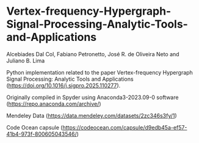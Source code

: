 # Vertex-frequency-Hypergraph-Signal-Processing-Analytic-Tools-and-Applications

Alcebiades Dal Col, Fabiano Petronetto, José R. de Oliveira Neto and Juliano B. Lima

Python implementation related to the paper Vertex-frequency Hypergraph Signal Processing: Analytic Tools and Applications (https://doi.org/10.1016/j.sigpro.2025.110277).

Originally compiled in Spyder using Anaconda3-2023.09-0 software (https://repo.anaconda.com/archive/)

Mendeley Data (https://data.mendeley.com/datasets/2zc346s3fy/1)

Code Ocean capsule (https://codeocean.com/capsule/d9edb45a-ef57-41b4-973f-800605043546/)
